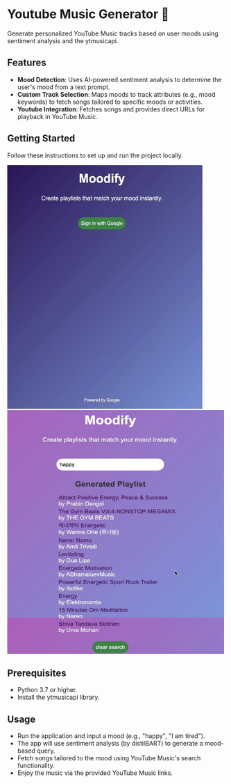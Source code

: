 # Youtube Music Generator 🎵
Generate personalized YouTube Music tracks based on user moods using sentiment analysis and the ytmusicapi.

## Features
- **Mood Detection**: Uses AI-powered sentiment analysis to determine the user's mood from a text prompt.
- **Custom Track Selection**: Maps moods to track attributes (e.g., mood keywords) to fetch songs tailored to specific moods or activities.
- **Youtube Integration**: Fetches songs and provides direct URLs for playback in YouTube Music.

## Getting Started
Follow these instructions to set up and run the project locally.

  <img src="https://github.com/haileyplay/youtube-music-generator-mood/blob/main/Moodify_index.jpg" width="450" height="560">
  <img src="https://github.com/haileyplay/youtube-music-generator-mood/blob/main/Moodify_songlist.jpg" width="500" height="560">

## Prerequisites
- Python 3.7 or higher.
- Install the ytmusicapi library.

## Usage
- Run the application and input a mood (e.g., "happy", "I am tired").
- The app will use sentiment analysis (by distilBART) to generate a mood-based query.
- Fetch songs tailored to the mood using YouTube Music's search functionality.
- Enjoy the music via the provided YouTube Music links.
